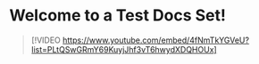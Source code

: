 # Welcome to a Test Docs Set!

> [!VIDEO https://www.youtube.com/embed/4fNmTkYGVeU?list=PLtQSwGRmY69KuyjJhf3vT6hwydXDQHOUx]
